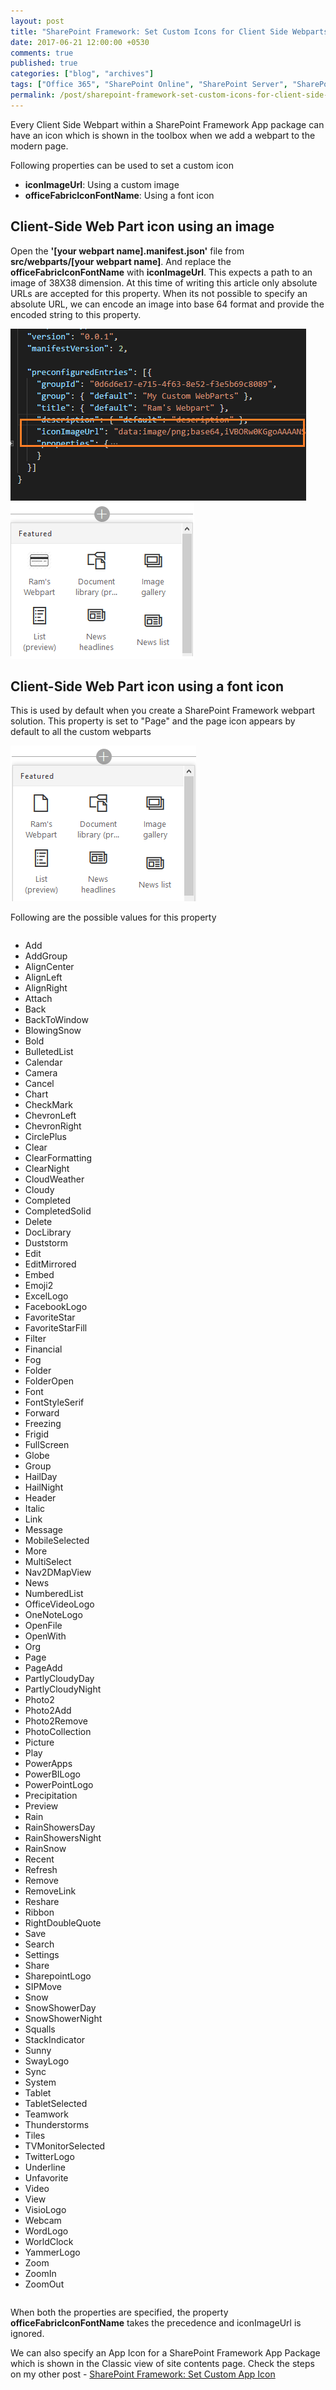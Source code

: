 ```yaml
---
layout: post
title: "SharePoint Framework: Set Custom Icons for Client Side Webparts"
date: 2017-06-21 12:00:00 +0530
comments: true
published: true
categories: ["blog", "archives"]
tags: ["Office 365", "SharePoint Online", "SharePoint Server", "SharePoint 2016", "SharePoint 2019", "SPFx"]
permalink: /post/sharepoint-framework-set-custom-icons-for-client-side-webparts
---
```

<!-- more -->

<p>Every Client Side Webpart within a SharePoint Framework App package can have an icon which is shown in the toolbox when we add a webpart to the modern page.</p>
<p>Following properties can be used to set a custom icon</p>
<ul class="spd-ul">
<li><strong>iconImageUrl</strong>: Using a custom image</li>
<li><strong>officeFabricIconFontName</strong>: Using a font icon</li>
</ul>
<h2>Client-Side Web Part icon using an image</h2>
<p>Open the <strong>'[your webpart name].manifest.json'</strong> file from <strong>src/webparts/[your webpart name]</strong>. And replace the <strong>officeFabricIconFontName</strong> with <strong>iconImageUrl</strong>. This expects a path to an image of 38X38 dimension. At this time of writing this article only absolute URLs are accepted for this property. When its not possible to specify an absolute URL, we can encode an image into base 64 format and provide the encoded string to this property.</p>
<p><img src="/assets/images/SPFX_Set_Icon_0.png" alt="" /><img src="/assets/images/SPFX_Set_Icon_1.png" alt="" /></p>
<h2>Client-Side Web Part icon using a font icon</h2>
<p>This is used by default when you create a SharePoint Framework webpart solution. This property is set to "Page" and the page icon appears by default to all the custom webparts</p>
<p><img src="/assets/images/SPFX_Set_Icon_2.png" alt="" /></p>
<p>Following are the possible values for this property</p>
<ul class="spd-ul floatedLis" style="display: inline-block;">
<li>Add</li>
<li>AddGroup</li>
<li>AlignCenter</li>
<li>AlignLeft</li>
<li>AlignRight</li>
<li>Attach</li>
<li>Back</li>
<li>BackToWindow</li>
<li>BlowingSnow</li>
<li>Bold</li>
<li>BulletedList</li>
<li>Calendar</li>
<li>Camera</li>
<li>Cancel</li>
<li>Chart</li>
<li>CheckMark</li>
<li>ChevronLeft</li>
<li>ChevronRight</li>
<li>CirclePlus</li>
<li>Clear</li>
<li>ClearFormatting</li>
<li>ClearNight</li>
<li>CloudWeather</li>
<li>Cloudy</li>
<li>Completed</li>
<li>CompletedSolid</li>
<li>Delete</li>
<li>DocLibrary</li>
<li>Duststorm</li>
<li>Edit</li>
<li>EditMirrored</li>
<li>Embed</li>
<li>Emoji2</li>
<li>ExcelLogo</li>
<li>FacebookLogo</li>
<li>FavoriteStar</li>
<li>FavoriteStarFill</li>
<li>Filter</li>
<li>Financial</li>
<li>Fog</li>
<li>Folder</li>
<li>FolderOpen</li>
<li>Font</li>
<li>FontStyleSerif</li>
<li>Forward</li>
<li>Freezing</li>
<li>Frigid</li>
<li>FullScreen</li>
<li>Globe</li>
<li>Group</li>
<li>HailDay</li>
<li>HailNight</li>
<li>Header</li>
<li>Italic</li>
<li>Link</li>
<li>Message</li>
<li>MobileSelected</li>
<li>More</li>
<li>MultiSelect</li>
<li>Nav2DMapView</li>
<li>News</li>
<li>NumberedList</li>
<li>OfficeVideoLogo</li>
<li>OneNoteLogo</li>
<li>OpenFile</li>
<li>OpenWith</li>
<li>Org</li>
<li>Page</li>
<li>PageAdd</li>
<li>PartlyCloudyDay</li>
<li>PartlyCloudyNight</li>
<li>Photo2</li>
<li>Photo2Add</li>
<li>Photo2Remove</li>
<li>PhotoCollection</li>
<li>Picture</li>
<li>Play</li>
<li>PowerApps</li>
<li>PowerBILogo</li>
<li>PowerPointLogo</li>
<li>Precipitation</li>
<li>Preview</li>
<li>Rain</li>
<li>RainShowersDay</li>
<li>RainShowersNight</li>
<li>RainSnow</li>
<li>Recent</li>
<li>Refresh</li>
<li>Remove</li>
<li>RemoveLink</li>
<li>Reshare</li>
<li>Ribbon</li>
<li>RightDoubleQuote</li>
<li>Save</li>
<li>Search</li>
<li>Settings</li>
<li>Share</li>
<li>SharepointLogo</li>
<li>SIPMove</li>
<li>Snow</li>
<li>SnowShowerDay</li>
<li>SnowShowerNight</li>
<li>Squalls</li>
<li>StackIndicator</li>
<li>Sunny</li>
<li>SwayLogo</li>
<li>Sync</li>
<li>System</li>
<li>Tablet</li>
<li>TabletSelected</li>
<li>Teamwork</li>
<li>Thunderstorms</li>
<li>Tiles</li>
<li>TVMonitorSelected</li>
<li>TwitterLogo</li>
<li>Underline</li>
<li>Unfavorite</li>
<li>Video</li>
<li>View</li>
<li>VisioLogo</li>
<li>Webcam</li>
<li>WordLogo</li>
<li>WorldClock</li>
<li>YammerLogo</li>
<li>Zoom</li>
<li>ZoomIn</li>
<li>ZoomOut</li>
</ul>
<p>When both the properties are specified, the property <strong>officeFabricIconFontName</strong> takes the precedence and iconImageUrl is ignored.</p>
<p>We can also specify an App Icon for a SharePoint Framework App Package which is shown in the Classic view of site contents page. Check the steps on my other post - <a title="SharePoint Framework: Set Custom App Icon" href="http://spdeveloper.co.in/sharepoint2016/sharepoint-framework-custom-app-icon.aspx">SharePoint Framework: Set Custom App Icon</a></p>
